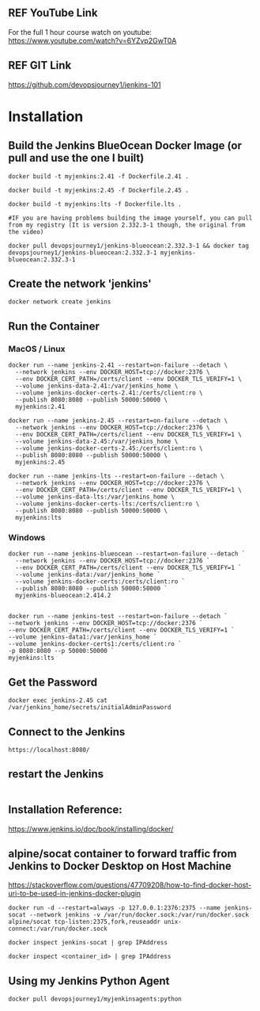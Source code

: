 ## REF YouTube Link

For the full 1 hour course watch on youtube:
https://www.youtube.com/watch?v=6YZvp2GwT0A

## REF GIT Link
https://github.com/devopsjourney1/jenkins-101


# Installation

## Build the Jenkins BlueOcean Docker Image (or pull and use the one I built)

```
docker build -t myjenkins:2.41 -f Dockerfile.2.41 .

docker build -t myjenkins:2.45 -f Dockerfile.2.45 .

docker build -t myjenkins:lts -f Dockerfile.lts .

#IF you are having problems building the image yourself, you can pull from my registry (It is version 2.332.3-1 though, the original from the video)

docker pull devopsjourney1/jenkins-blueocean:2.332.3-1 && docker tag devopsjourney1/jenkins-blueocean:2.332.3-1 myjenkins-blueocean:2.332.3-1
```

## Create the network 'jenkins'

```
docker network create jenkins
```

## Run the Container

### MacOS / Linux

```
docker run --name jenkins-2.41 --restart=on-failure --detach \
  --network jenkins --env DOCKER_HOST=tcp://docker:2376 \
  --env DOCKER_CERT_PATH=/certs/client --env DOCKER_TLS_VERIFY=1 \
  --volume jenkins-data-2.41:/var/jenkins_home \
  --volume jenkins-docker-certs-2.41:/certs/client:ro \
  --publish 8080:8080 --publish 50000:50000 \
  myjenkins:2.41

docker run --name jenkins-2.45 --restart=on-failure --detach \
  --network jenkins --env DOCKER_HOST=tcp://docker:2376 \
  --env DOCKER_CERT_PATH=/certs/client --env DOCKER_TLS_VERIFY=1 \
  --volume jenkins-data-2.45:/var/jenkins_home \
  --volume jenkins-docker-certs-2.45:/certs/client:ro \
  --publish 8080:8080 --publish 50000:50000 \
  myjenkins:2.45

docker run --name jenkins-lts --restart=on-failure --detach \
  --network jenkins --env DOCKER_HOST=tcp://docker:2376 \
  --env DOCKER_CERT_PATH=/certs/client --env DOCKER_TLS_VERIFY=1 \
  --volume jenkins-data-lts:/var/jenkins_home \
  --volume jenkins-docker-certs-lts:/certs/client:ro \
  --publish 8080:8080 --publish 50000:50000 \
  myjenkins:lts
```

### Windows

```
docker run --name jenkins-blueocean --restart=on-failure --detach `
  --network jenkins --env DOCKER_HOST=tcp://docker:2376 `
  --env DOCKER_CERT_PATH=/certs/client --env DOCKER_TLS_VERIFY=1 `
  --volume jenkins-data:/var/jenkins_home `
  --volume jenkins-docker-certs:/certs/client:ro `
  --publish 8080:8080 --publish 50000:50000 `
  myjenkins-blueocean:2.414.2


docker run --name jenkins-test --restart=on-failure --detach `
--network jenkins --env DOCKER_HOST=tcp://docker:2376 `
--env DOCKER_CERT_PATH=/certs/client --env DOCKER_TLS_VERIFY=1 `
--volume jenkins-data1:/var/jenkins_home `
--volume jenkins-docker-certs1:/certs/client:ro `
-p 8080:8080 --p 50000:50000 `
myjenkins:lts
```

## Get the Password

```
docker exec jenkins-2.45 cat /var/jenkins_home/secrets/initialAdminPassword
```

## Connect to the Jenkins

```
https://localhost:8080/
```

## restart the Jenkins

```

```

## Installation Reference:

https://www.jenkins.io/doc/book/installing/docker/

## alpine/socat container to forward traffic from Jenkins to Docker Desktop on Host Machine

https://stackoverflow.com/questions/47709208/how-to-find-docker-host-uri-to-be-used-in-jenkins-docker-plugin

```
docker run -d --restart=always -p 127.0.0.1:2376:2375 --name jenkins-socat --network jenkins -v /var/run/docker.sock:/var/run/docker.sock alpine/socat tcp-listen:2375,fork,reuseaddr unix-connect:/var/run/docker.sock

docker inspect jenkins-socat | grep IPAddress

docker inspect <container_id> | grep IPAddress
```

## Using my Jenkins Python Agent

```
docker pull devopsjourney1/myjenkinsagents:python
```
